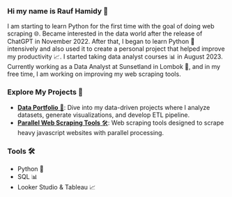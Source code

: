 ### Hi my name is Rauf Hamidy 👋

I am starting to learn Python for the first time with the goal of doing web scraping 🌐. Became interested in the data world after the release of ChatGPT in November 2022. After that, I began to learn Python 🐍 intensively and also used it to create a personal project that helped improve my productivity 📈. I started taking data analyst courses 📊 in August 2023. Currently working as a Data Analyst at Sunsetland in Lombok 🌅, and in my free time, I am working on improving my web scraping tools.

### Explore My Projects 🚀

* [**Data Portfolio** 💼](<https://github.com/raufh10/Data_Portfolio>): Dive into my data-driven projects where I analyze datasets, generate visualizations, and develop ETL pipeline.
* [**Parallel Web Scraping Tools** 🛠️](<https://github.com/raufh10/parallel_web_scraping>): Web scraping tools designed to scrape heavy javascript websites with parallel processing.

### Tools 🛠️

* Python 🐍
* SQL 📊
* Looker Studio & Tableau 📈
